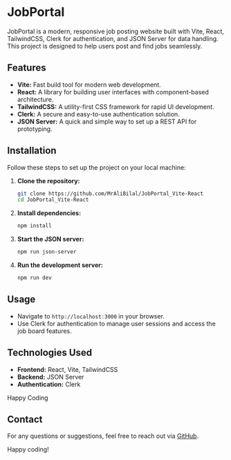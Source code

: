 # JobPortal

JobPortal is a modern, responsive job posting website built with Vite, React, TailwindCSS, Clerk for authentication, and JSON Server for data handling. This project is designed to help users post and find jobs seamlessly.

## Features

- **Vite:** Fast build tool for modern web development.
- **React:** A library for building user interfaces with component-based architecture.
- **TailwindCSS:** A utility-first CSS framework for rapid UI development.
- **Clerk:** A secure and easy-to-use authentication solution.
- **JSON Server:** A quick and simple way to set up a REST API for prototyping.

## Installation

Follow these steps to set up the project on your local machine:

1. **Clone the repository:**
   ```sh
   git clone https://github.com/MrAliBilal/JobPortal_Vite-React
   cd JobPortal_Vite-React

2. **Install dependencies:**
   ```sh
   npm install
   ```

3. **Start the JSON server:**
   ```sh
   npm run json-server
   ```

4. **Run the development server:**
   ```sh
   npm run dev
   ```

## Usage

- Navigate to `http://localhost:3000` in your browser.
- Use Clerk for authentication to manage user sessions and access the job board features.

## Technologies Used

- **Frontend:** React, Vite, TailwindCSS
- **Backend:** JSON Server
- **Authentication:** Clerk

Happy Coding

## Contact

For any questions or suggestions, feel free to reach out via [GitHub](https://github.com/MrAliBilal/).

Happy coding!
